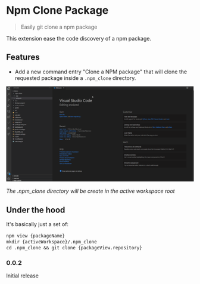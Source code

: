# Npm Clone Package

> Easily git clone a npm package

This extension ease the code discovery of a npm package. 

## Features

- Add a new command entry "Clone a NPM package" that will clone the requested package inside a `.npm_clone` directory.

![feature X](./assets/npm-clone-preview.gif)

_The .npm_clone directory will be create in the active workspace root_

## Under the hood

It's basically just a set of:

```
npm view {packageName}
mkdir {activeWorkspace}/.npm_clone
cd .npm_clone && git clone {packageView.repository}
```
### 0.0.2

Initial release

